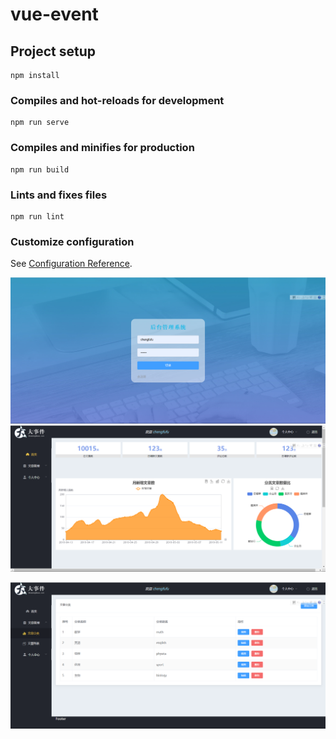 # vue-event

## Project setup
```
npm install
```

### Compiles and hot-reloads for development
```
npm run serve
```

### Compiles and minifies for production
```
npm run build
```

### Lints and fixes files
```
npm run lint
```

### Customize configuration
See [Configuration Reference](https://cli.vuejs.org/config/).

![image](https://github.com/caszca/vue2/blob/master/img/Snipaste_2022-09-25_20-39-45.png)
![image](https://github.com/caszca/vue2/blob/master/img/Snipaste_2022-09-25_20-40-42.png)

![image](https://github.com/caszca/vue2/blob/master/img/Snipaste_2022-09-25_20-40-50.png)
